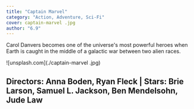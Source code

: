```yaml
---
title: "Captain Marvel"
category: "Action, Adventure, Sci-Fi"
cover: captain-marvel .jpg
author: "6.9"
---
```


Carol Danvers becomes one of the universe's most powerful heroes when Earth is caught in the middle of a galactic war between two alien races.

![unsplash.com](./captain-marvel .jpg)

## Directors: Anna Boden, Ryan Fleck | Stars: Brie Larson, Samuel L. Jackson, Ben Mendelsohn, Jude Law
